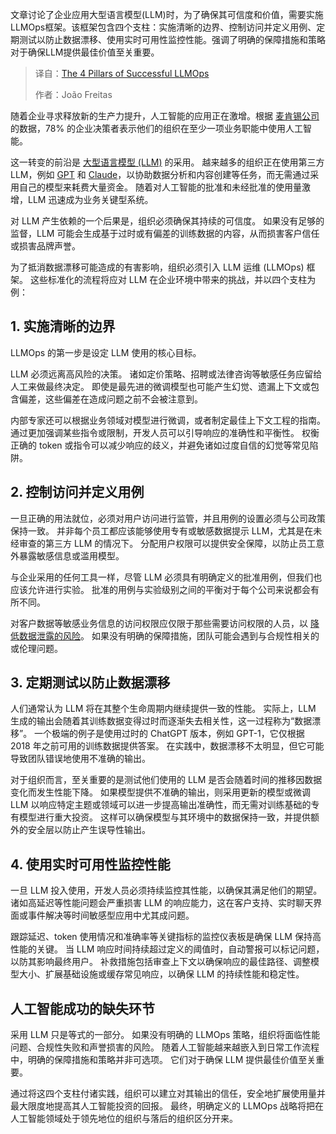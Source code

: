 
<!--
title: LLMOps成功的四大支柱
cover: https://cdn.thenewstack.io/media/2025/08/f340e118-llm12.png
summary: 文章讨论了企业应用大型语言模型(LLM)时，为了确保其可信度和价值，需要实施LLMOps框架。该框架包含四个支柱：实施清晰的边界、控制访问并定义用例、定期测试以防止数据漂移、使用实时可用性监控性能。强调了明确的保障措施和策略对于确保LLM提供最佳价值至关重要。
-->

文章讨论了企业应用大型语言模型(LLM)时，为了确保其可信度和价值，需要实施LLMOps框架。该框架包含四个支柱：实施清晰的边界、控制访问并定义用例、定期测试以防止数据漂移、使用实时可用性监控性能。强调了明确的保障措施和策略对于确保LLM提供最佳价值至关重要。

> 译自：[The 4 Pillars of Successful LLMOps](https://thenewstack.io/the-4-pillars-of-successful-llmops/)
> 
> 作者：João Freitas

随着企业寻求释放新的生产力提升，人工智能的应用正在激增。根据 [麦肯锡公司](https://www.mckinsey.com/capabilities/quantumblack/our-insights/the-state-of-ai) 的数据，78% 的企业决策者表示他们的组织在至少一项业务职能中使用人工智能。

这一转变的前沿是 [大型语言模型 (LLM)](https://thenewstack.io/what-is-a-large-language-model/) 的采用。 越来越多的组织正在使用第三方 LLM，例如 [GPT](https://thenewstack.io/openai-launches-new-chatgpt-interface-designed-for-coding/) 和 [Claude](https://thenewstack.io/anthropics-claude-sonnet-4-model-gets-a-1m-token-context-window/)，以协助数据分析和内容创建等任务，而无需通过采用自己的模型来耗费大量资金。 随着对人工智能的批准和未经批准的使用量激增，LLM 迅速成为业务关键型系统。

对 LLM 产生依赖的一个后果是，组织必须确保其持续的可信度。 如果没有足够的监督，LLM 可能会生成基于过时或有偏差的训练数据的内容，从而损害客户信任或损害品牌声誉。

为了抵消数据漂移可能造成的有害影响，组织必须引入 LLM 运维 (LLMOps) 框架。 这些标准化的流程将应对 LLM 在企业环境中带来的挑战，并以四个支柱为例：

## **1. 实施清晰的边界**

LLMOps 的第一步是设定 LLM 使用的核心目标。

LLM 必须远离高风险的决策。 诸如定价策略、招聘或法律咨询等敏感任务应留给人工来做最终决定。 即使是最先进的微调模型也可能产生幻觉、遗漏上下文或包含偏差，这些偏差在造成问题之前不会被注意到。

内部专家还可以根据业务领域对模型进行微调，或者制定最佳上下文工程的指南。 通过更加强调某些指令或限制，开发人员可以引导响应的准确性和平衡性。 权衡正确的 token 或指令可以减少响应的歧义，并避免诸如过度自信的幻觉等常见陷阱。

## **2. 控制访问并定义用例**

一旦正确的用法就位，必须对用户访问进行监管，并且用例的设置必须与公司政策保持一致。 并非每个员工都应该能够使用专有或敏感数据提示 LLM，尤其是在未经审查的第三方 LLM 的情况下。 分配用户权限可以提供安全保障，以防止员工意外暴露敏感信息或滥用模型。

与企业采用的任何工具一样，尽管 LLM 必须具有明确定义的批准用例，但我们也应该允许进行实验。 批准的用例与实验级别之间的平衡对于每个公司来说都会有所不同。

对客户数据等敏感业务信息的访问权限应仅限于那些需要访问权限的人员，以 [降低数据泄露的风险](https://thenewstack.io/want-to-mitigate-risk-invest-in-automation/)。 如果没有明确的保障措施，团队可能会遇到与合规性相关的或伦理问题。

## **3. 定期测试以防止数据漂移**

人们通常认为 LLM 将在其整个生命周期内继续提供一致的性能。 实际上，LLM 生成的输出会随着其训练数据变得过时而逐渐失去相关性，这一过程称为“数据漂移”。 一个极端的例子是使用过时的 ChatGPT 版本，例如 GPT-1，它仅根据 2018 年之前可用的训练数据提供答案。 在实践中，数据漂移不太明显，但它可能导致团队错误地使用不准确的输出。

对于组织而言，至关重要的是测试他们使用的 LLM 是否会随着时间的推移因数据变化而发生性能下降。 如果模型提供不准确的输出，则采用更新的模型或微调 LLM 以响应特定主题或领域可以进一步提高输出准确性，而无需对训练基础的专有模型进行重大投资。 这样可以确保模型与其环境中的数据保持一致，并提供额外的安全层以防止产生误导性输出。

## **4. 使用实时可用性监控性能**

一旦 LLM 投入使用，开发人员必须持续监控其性能，以确保其满足他们的期望。 诸如高延迟等性能问题会严重损害 LLM 的响应能力，这在客户支持、实时聊天界面或事件解决等时间敏感型应用中尤其成问题。

跟踪延迟、token 使用情况和准确率等关键指标的监控仪表板是确保 LLM 保持高性能的关键。 当 LLM 响应时间持续超过定义的阈值时，自动警报可以标记问题，以防其影响最终用户。 补救措施包括审查上下文以确保响应的最佳路径、调整模型大小、扩展基础设施或缓存常见响应，以确保 LLM 的持续性能和稳定性。

## **人工智能成功的缺失环节**

采用 LLM 只是等式的一部分。 如果没有明确的 LLMOps 策略，组织将面临性能问题、合规性失败和声誉损害的风险。 随着人工智能越来越嵌入到日常工作流程中，明确的保障措施和策略并非可选项。 它们对于确保 LLM 提供最佳价值至关重要。

通过将这四个支柱付诸实践，组织可以建立对其输出的信任，安全地扩展使用量并最大限度地提高其人工智能投资的回报。 最终，明确定义的 LLMOps 战略将把在人工智能领域处于领先地位的组织与落后的组织区分开来。